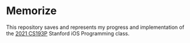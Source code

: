 # Memorize
This repository saves and represents my progress and implementation of the [2021 CS193P](https://cs193p.sites.stanford.edu) Stanford iOS Programming class.
